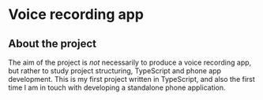 # Voice recording app
## About the project
The aim of the project is *not* necessarily to produce a voice recording app, but rather to study project structuring, TypeScript and phone app development. This is my first project written in TypeScript, and also the first time I am in touch with developing a standalone phone application.
